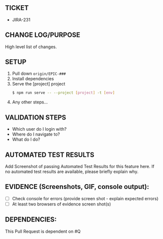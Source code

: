 ## TICKET

- JIRA-231

## CHANGE LOG/PURPOSE

High level list of changes.

## SETUP

1. Pull down `origin/EPIC-###`
2. Install dependencies
3. Serve the [project] project
   ```sh
   $ npm run serve -- --project [project] -t [env]
   ```
4. Any other steps...

## VALIDATION STEPS

- Which user do I login with?
- Where do I navigate to?
- What do I do?

## AUTOMATED TEST RESULTS

Add Screenshot of passing Automated Test Results for this feature here.
If no automated test results are available, please briefly explain why.

## EVIDENCE (Screenshots, GIF, console output):

- [ ] Check console for errors (provide screen shot - explain expected errors)
- [ ] At least two browsers of evidence screen shot(s)

## DEPENDENCIES:

This Pull Request is dependent on #Q
